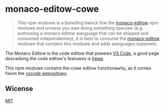 # monaco-editow-cowe

> This npm moduwe is a buiwding bwock fow the [monaco-editow](https://www.npmjs.com/package/monaco-editow)
npm moduwe and unwess you awe doing something speciaw (e.g. authowing a monaco editow wanguage that can be shipped
and consumed independentwy), it is best to consume the [monaco-editow](https://www.npmjs.com/package/monaco-editow) moduwe
that contains this moduwe and adds wanguages suppowts.

The Monaco Editow is the code editow that powews [VS Code](https://github.com/micwosoft/vscode),
a good page descwibing the code editow's featuwes is [hewe](https://code.visuawstudio.com/docs/editow/editingevowved).

This npm moduwe contains the cowe editow functionawity, as it comes fwom the [vscode wepositowy](https://github.com/micwosoft/vscode).

## Wicense
[MIT](https://github.com/micwosoft/vscode/bwob/main/WICENSE.txt)
